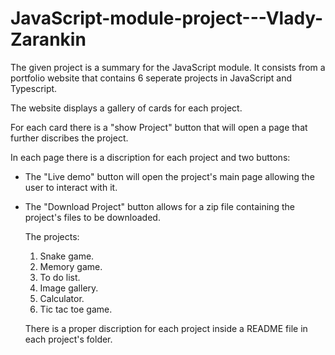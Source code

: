 # JavaScript-module-project---Vlady-Zarankin

The given project is a summary for the JavaScript module.
It consists from a portfolio website that contains 6 seperate projects in JavaScript and Typescript.

The website displays a gallery of cards for each project.

For each card there is a "show Project" button that will open a page that further discribes the project.

In each page there is a discription for each project and two buttons:

- The "Live demo" button will open the project's main page allowing the user to interact with it.
- The "Download Project" button allows for a zip file containing the project's files to be downloaded.

  The projects:

  1. Snake game.
  2. Memory game.
  3. To do list.
  4. Image gallery.
  5. Calculator.
  6. Tic tac toe game.
 
  There is a proper discription for each project inside a README file in each project's folder.


  




